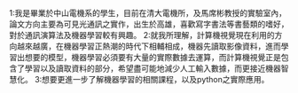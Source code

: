 1:我是畢業於中山電機系的學生，目前在清大電機所，及馬席彬教授的實驗室內，論文方向主要為可見光通訊之實作，出生於高雄，喜歡寫字書法等書藝類的嗜好，對於通訊演算法及機器學習較有興趣。
2:就我所理解，計算機視覺現在利用的方向越來越廣，在機器學習正熱潮的時代下相輔相成，機器先讀取影像資料，進而學習出想要的模型，機器學習必須要有大量的實際數據去運算，而計算機視覺正是包含了學習以及讀取資料的部分，希望盡可能地減少人工輸入數據，而更接近機器智慧化。
3:想要更進一步了解機器學習的相關課程，以及python之實際應用。
